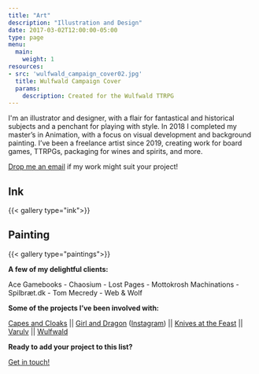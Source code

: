 ```yaml
---
title: "Art"
description: "Illustration and Design"
date: 2017-03-02T12:00:00-05:00
type: page
menu:
  main:
    weight: 1
resources: 
- src: 'wulfwald_campaign_cover02.jpg'
  title: Wulfwald Campaign Cover
  params:
    description: Created for the Wulfwald TTRPG
---
```

I'm an illustrator and designer, with a flair for fantastical and historical subjects and a penchant for playing with style. In 2018 I completed my master’s in Animation, with a focus on visual development and background painting. I’ve been a freelance artist since 2019, creating work for board games, TTRPGs, packaging for wines and spirits, and more.

[Drop me an email](../contact.md) if my work might suit your project!

## Ink

{{< gallery type="ink">}}

## Painting

{{< gallery type="paintings">}}

**A few of my delightful clients:**

Ace Gamebooks - Chaosium - Lost Pages - Mottokrosh Machinations - Spilbræt.dk - Tom Mecredy - Web & Wolf

**Some of the projects I’ve been involved with:**

[Capes and Cloaks](https://mottokrosh.com/machinations/capes-and-cloaks/) || [Girl and Dragon](https://www.girlanddragon.com/#story) ([Instagram](https://www.instagram.com/girlanddragon/)) || [Knives at the Feast](https://northernstranger.itch.io/knives-at-the-feast) || [Varulv](https://www.spilbræt.dk/spil/varulv/) || [Wulfwald](https://shop.lostpages.co.uk/products/wulfwald-boxed-set)

**Ready to add your project to this list?** 

[Get in touch!](../contact)